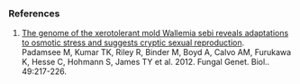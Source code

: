### References

1.  [The genome of the xerotolerant mold Wallemia sebi reveals
    adaptations to osmotic stress and suggests cryptic sexual
    reproduction](http://europepmc.org/abstract/MED/22326418).\
    Padamsee M, Kumar TK, Riley R, Binder M, Boyd A, Calvo AM, Furukawa
    K, Hesse C, Hohmann S, James TY et al. 2012. Fungal Genet. Biol..
    49:217-226.
